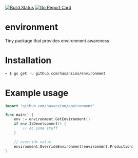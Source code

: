 [![Build Status](https://travis-ci.org/hasansino/environment.svg?branch=master)](https://travis-ci.org/hasansino/environment)
[![Go Report Card](https://goreportcard.com/badge/github.com/hasansino/environment)](https://goreportcard.com/report/github.com/hasansino/environment)

# environment
Tiny package that provides environment awareness

# Installation

```bash
~ $ go get -u github.com/hasansino/environment
```

# Example usage
```go
import "github.com/hasansino/environment"

func main() {
    env := environment.GetEnvironment()
    if env.IsDevelopment() {
    	// do some stuff
    }
    
    // override value
    environment.OverrideEnvironment(environment.Production)
}
```